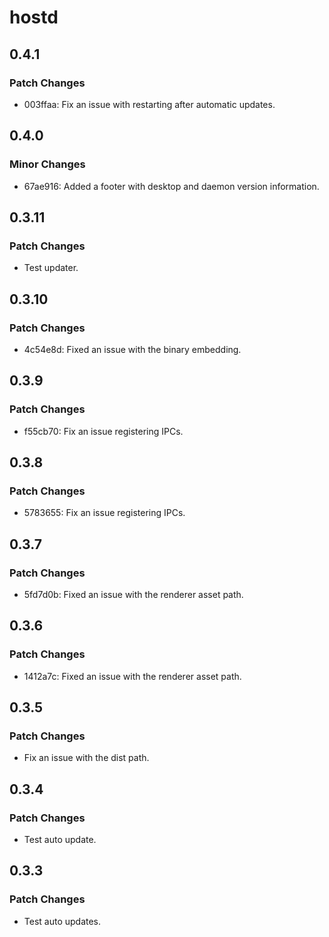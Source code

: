 # hostd

## 0.4.1

### Patch Changes

- 003ffaa: Fix an issue with restarting after automatic updates.

## 0.4.0

### Minor Changes

- 67ae916: Added a footer with desktop and daemon version information.

## 0.3.11

### Patch Changes

- Test updater.

## 0.3.10

### Patch Changes

- 4c54e8d: Fixed an issue with the binary embedding.

## 0.3.9

### Patch Changes

- f55cb70: Fix an issue registering IPCs.

## 0.3.8

### Patch Changes

- 5783655: Fix an issue registering IPCs.

## 0.3.7

### Patch Changes

- 5fd7d0b: Fixed an issue with the renderer asset path.

## 0.3.6

### Patch Changes

- 1412a7c: Fixed an issue with the renderer asset path.

## 0.3.5

### Patch Changes

- Fix an issue with the dist path.

## 0.3.4

### Patch Changes

- Test auto update.

## 0.3.3

### Patch Changes

- Test auto updates.
